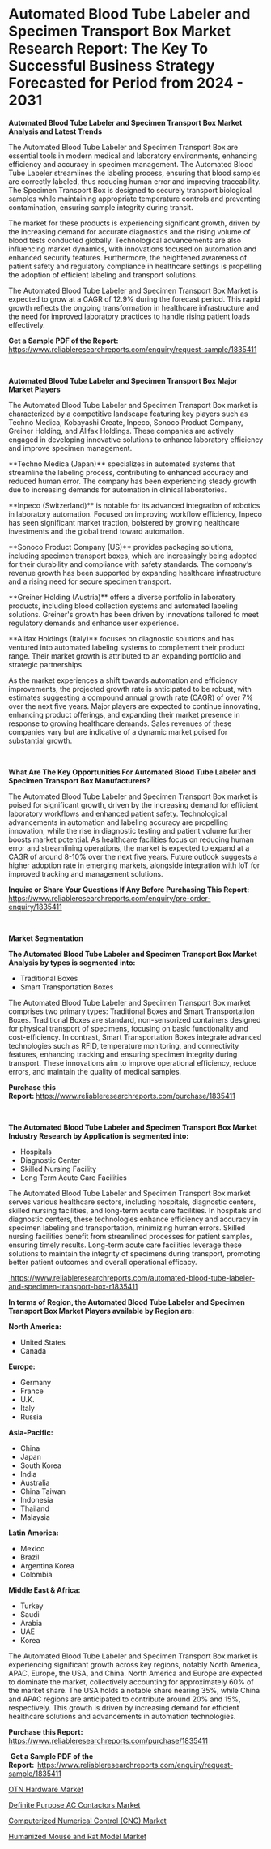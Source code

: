 <p><h1>Automated Blood Tube Labeler and Specimen Transport Box Market Research Report: The Key To Successful Business Strategy Forecasted for Period from 2024 - 2031</h1></p><p><strong>Automated Blood Tube Labeler and Specimen Transport Box Market Analysis and Latest Trends</strong></p>
<p><p>The Automated Blood Tube Labeler and Specimen Transport Box are essential tools in modern medical and laboratory environments, enhancing efficiency and accuracy in specimen management. The Automated Blood Tube Labeler streamlines the labeling process, ensuring that blood samples are correctly labeled, thus reducing human error and improving traceability. The Specimen Transport Box is designed to securely transport biological samples while maintaining appropriate temperature controls and preventing contamination, ensuring sample integrity during transit.</p><p>The market for these products is experiencing significant growth, driven by the increasing demand for accurate diagnostics and the rising volume of blood tests conducted globally. Technological advancements are also influencing market dynamics, with innovations focused on automation and enhanced security features. Furthermore, the heightened awareness of patient safety and regulatory compliance in healthcare settings is propelling the adoption of efficient labeling and transport solutions.</p><p>The Automated Blood Tube Labeler and Specimen Transport Box Market is expected to grow at a CAGR of 12.9% during the forecast period. This rapid growth reflects the ongoing transformation in healthcare infrastructure and the need for improved laboratory practices to handle rising patient loads effectively.</p></p>
<p><strong>Get a Sample PDF of the Report:&nbsp;</strong> <a href="https://www.reliableresearchreports.com/enquiry/request-sample/1835411?utm_campaign=24&utm_medium=2&utm_source=Github&utm_content=ia&utm_term=31122024&utm_id=automated-blood-tube-labeler-and-specimen-transport-box">https://www.reliableresearchreports.com/enquiry/request-sample/1835411</a></p>
<p>&nbsp;</p>
<p><strong>Automated Blood Tube Labeler and Specimen Transport Box Major Market Players</strong></p>
<p><p>The Automated Blood Tube Labeler and Specimen Transport Box market is characterized by a competitive landscape featuring key players such as Techno Medica, Kobayashi Create, Inpeco, Sonoco Product Company, Greiner Holding, and Alifax Holdings. These companies are actively engaged in developing innovative solutions to enhance laboratory efficiency and improve specimen management.</p><p>**Techno Medica (Japan)** specializes in automated systems that streamline the labeling process, contributing to enhanced accuracy and reduced human error. The company has been experiencing steady growth due to increasing demands for automation in clinical laboratories.</p><p>**Inpeco (Switzerland)** is notable for its advanced integration of robotics in laboratory automation. Focused on improving workflow efficiency, Inpeco has seen significant market traction, bolstered by growing healthcare investments and the global trend toward automation.</p><p>**Sonoco Product Company (US)** provides packaging solutions, including specimen transport boxes, which are increasingly being adopted for their durability and compliance with safety standards. The company’s revenue growth has been supported by expanding healthcare infrastructure and a rising need for secure specimen transport.</p><p>**Greiner Holding (Austria)** offers a diverse portfolio in laboratory products, including blood collection systems and automated labeling solutions. Greiner's growth has been driven by innovations tailored to meet regulatory demands and enhance user experience.</p><p>**Alifax Holdings (Italy)** focuses on diagnostic solutions and has ventured into automated labeling systems to complement their product range. Their market growth is attributed to an expanding portfolio and strategic partnerships.</p><p>As the market experiences a shift towards automation and efficiency improvements, the projected growth rate is anticipated to be robust, with estimates suggesting a compound annual growth rate (CAGR) of over 7% over the next five years. Major players are expected to continue innovating, enhancing product offerings, and expanding their market presence in response to growing healthcare demands. Sales revenues of these companies vary but are indicative of a dynamic market poised for substantial growth.</p></p>
<p>&nbsp;</p>
<p><strong>What Are The Key Opportunities For Automated Blood Tube Labeler and Specimen Transport Box Manufacturers?</strong></p>
<p><p>The Automated Blood Tube Labeler and Specimen Transport Box market is poised for significant growth, driven by the increasing demand for efficient laboratory workflows and enhanced patient safety. Technological advancements in automation and labeling accuracy are propelling innovation, while the rise in diagnostic testing and patient volume further boosts market potential. As healthcare facilities focus on reducing human error and streamlining operations, the market is expected to expand at a CAGR of around 8-10% over the next five years. Future outlook suggests a higher adoption rate in emerging markets, alongside integration with IoT for improved tracking and management solutions.</p></p>
<p><strong>Inquire or Share Your Questions If Any Before Purchasing This Report:</strong> <a href="https://www.reliableresearchreports.com/enquiry/pre-order-enquiry/1835411?utm_campaign=24&utm_medium=2&utm_source=Github&utm_content=ia&utm_term=31122024&utm_id=automated-blood-tube-labeler-and-specimen-transport-box">https://www.reliableresearchreports.com/enquiry/pre-order-enquiry/1835411</a></p>
<p>&nbsp;</p>
<p><strong>Market Segmentation</strong></p>
<p><strong>The Automated Blood Tube Labeler and Specimen Transport Box Market Analysis by types is segmented into:</strong></p>
<p><ul><li>Traditional Boxes</li><li>Smart Transportation Boxes</li></ul></p>
<p><p>The Automated Blood Tube Labeler and Specimen Transport Box market comprises two primary types: Traditional Boxes and Smart Transportation Boxes. Traditional Boxes are standard, non-sensorized containers designed for physical transport of specimens, focusing on basic functionality and cost-efficiency. In contrast, Smart Transportation Boxes integrate advanced technologies such as RFID, temperature monitoring, and connectivity features, enhancing tracking and ensuring specimen integrity during transport. These innovations aim to improve operational efficiency, reduce errors, and maintain the quality of medical samples.</p></p>
<p><strong>Purchase this Report:&nbsp;</strong><a href="https://www.reliableresearchreports.com/purchase/1835411?utm_campaign=24&utm_medium=2&utm_source=Github&utm_content=ia&utm_term=31122024&utm_id=automated-blood-tube-labeler-and-specimen-transport-box">https://www.reliableresearchreports.com/purchase/1835411</a></p>
<p>&nbsp;</p>
<p><strong>The Automated Blood Tube Labeler and Specimen Transport Box Market Industry Research by Application is segmented into:</strong></p>
<p><ul><li>Hospitals</li><li>Diagnostic Center</li><li>Skilled Nursing Facility</li><li>Long Term Acute Care Facilities</li></ul></p>
<p><p>The Automated Blood Tube Labeler and Specimen Transport Box market serves various healthcare sectors, including hospitals, diagnostic centers, skilled nursing facilities, and long-term acute care facilities. In hospitals and diagnostic centers, these technologies enhance efficiency and accuracy in specimen labeling and transportation, minimizing human errors. Skilled nursing facilities benefit from streamlined processes for patient samples, ensuring timely results. Long-term acute care facilities leverage these solutions to maintain the integrity of specimens during transport, promoting better patient outcomes and overall operational efficacy.</p></p>
<p><a href="https://www.reliableresearchreports.com/automated-blood-tube-labeler-and-specimen-transport-box-r1835411?utm_campaign=24&utm_medium=2&utm_source=Github&utm_content=ia&utm_term=31122024&utm_id=automated-blood-tube-labeler-and-specimen-transport-box">&nbsp;https://www.reliableresearchreports.com/automated-blood-tube-labeler-and-specimen-transport-box-r1835411</a></p>
<p><strong>In terms of Region, the Automated Blood Tube Labeler and Specimen Transport Box Market Players available by Region are:</strong></p>
<p>
    <p> <strong> North America: </strong>
        <ul>
            <li>United States</li>
            <li>Canada</li>
        </ul>
        </p> 
    <p> <strong> Europe: </strong>
        <ul>
            <li>Germany</li>
            <li>France</li>
            <li>U.K.</li>
            <li>Italy</li>
            <li>Russia</li>
        </ul>
        </p> 
    <p> <strong> Asia-Pacific: </strong>
        <ul>
            <li>China</li>
            <li>Japan</li>
            <li>South Korea</li>
            <li>India</li>
            <li>Australia</li>
            <li>China Taiwan</li>
            <li>Indonesia</li>
            <li>Thailand</li>
            <li>Malaysia</li>
        </ul>
        </p> 
    <p> <strong> Latin America: </strong>
        <ul>
            <li>Mexico</li>
            <li>Brazil</li>
            <li>Argentina Korea</li>
            <li>Colombia</li>
        </ul>
        </p> 
    <p> <strong> Middle East & Africa: </strong>
        <ul>
            <li>Turkey</li>
            <li>Saudi</li>
            <li>Arabia</li>
            <li>UAE</li>
            <li>Korea</li>
        </ul>
    </p>
    </p>
<p><p>The Automated Blood Tube Labeler and Specimen Transport Box market is experiencing significant growth across key regions, notably North America, APAC, Europe, the USA, and China. North America and Europe are expected to dominate the market, collectively accounting for approximately 60% of the market share. The USA holds a notable share nearing 35%, while China and APAC regions are anticipated to contribute around 20% and 15%, respectively. This growth is driven by increasing demand for efficient healthcare solutions and advancements in automation technologies.</p></p>
<p><strong>Purchase this Report: </strong><a href="https://www.reliableresearchreports.com/purchase/1835411?utm_campaign=24&utm_medium=2&utm_source=Github&utm_content=ia&utm_term=31122024&utm_id=automated-blood-tube-labeler-and-specimen-transport-box">https://www.reliableresearchreports.com/purchase/1835411</a></p>
<p>&nbsp;<strong>Get a Sample PDF of the Report:&nbsp;&nbsp;</strong><a href="https://www.reliableresearchreports.com/enquiry/request-sample/1835411?utm_campaign=24&utm_medium=2&utm_source=Github&utm_content=ia&utm_term=31122024&utm_id=automated-blood-tube-labeler-and-specimen-transport-box">https://www.reliableresearchreports.com/enquiry/request-sample/1835411</a></p>
<p><strong></strong></p>
<p><p><a href="https://github.com/klindsey95/Market-Research-Report-List-1/blob/main/otn-hardware-market.md?utm_campaign=24&utm_medium=2&utm_source=Github&utm_content=ia&utm_term=31122024&utm_id=automated-blood-tube-labeler-and-specimen-transport-box">OTN Hardware Market</a></p><p><a href="https://github.com/elizabethdagraca/Market-Research-Report-List-5/blob/main/definite-purpose-ac-contactors-market.md?utm_campaign=24&utm_medium=2&utm_source=Github&utm_content=ia&utm_term=31122024&utm_id=automated-blood-tube-labeler-and-specimen-transport-box">Definite Purpose AC Contactors Market</a></p><p><a href="https://github.com/delindacallegari68/Market-Research-Report-List-1/blob/main/computerized-numerical-control-cnc-market.md?utm_campaign=24&utm_medium=2&utm_source=Github&utm_content=ia&utm_term=31122024&utm_id=automated-blood-tube-labeler-and-specimen-transport-box">Computerized Numerical Control (CNC) Market</a></p><p><a href="https://github.com/steidmindy199393/Market-Research-Report-List-1/blob/main/humanized-mouse-and-rat-model-market.md?utm_campaign=24&utm_medium=2&utm_source=Github&utm_content=ia&utm_term=31122024&utm_id=automated-blood-tube-labeler-and-specimen-transport-box">Humanized Mouse and Rat Model Market</a></p></p>